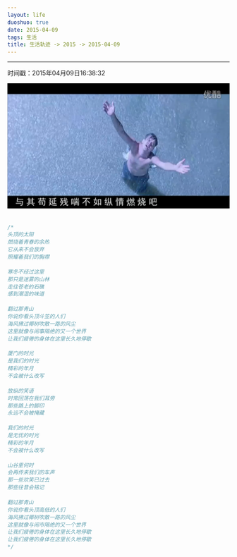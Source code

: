 ```yaml
---
layout: life
duoshuo: true
date: 2015-04-09
tags: 生活
title: 生活轨迹 -> 2015 -> 2015-04-09
---
```


*******

时间戳：2015年04月09日16:38:32

![赤子心](/life/2015/2015res/2015-04-03.png)

```c

/*
头顶的太阳 
燃烧着青春的余热 
它从来不会放弃 
照耀着我们的胸襟 

寒冬不经过这里 
那只是迷雾的山林 
走往苍老的石礁 
感到潮湿的味道 

翻过那青山 
你说你看头顶斗笠的人们 
海风拂过椰树吹散一路的风尘 
这里就像与闹事隔绝的又一个世界 
让我们疲倦的身体在这里长久地停歇 

厦门的时光 
是我们的时光 
精彩的年月 
不会被什么改写 

放纵的笑语 
时常回荡在我们耳旁 
那些路上的脚印 
永远不会被掩藏 

我们的时光 
是无忧的时光 
精彩的年月 
不会被什么改写 

山谷里何时 
会再传来我们的车声 
那一些欢笑已过去 
那些往昔会铭记 

翻过那青山 
你说你看头顶高低的人们 
海风拂过椰树吹散一路的风尘 
这里就像与闹市隔绝的又一个世界 
让我们疲倦的身体在这里长久地停歇 
让我们疲倦的身体在这里长久地停歇 
*/
